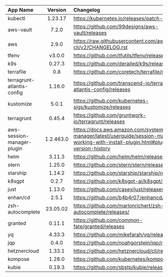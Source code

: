 | App Name | Version | Changelog |
| :------ | :-----: | :------- |
| kubectl | 1.23.17 | https://kubernetes.io/releases/patch-releases/ |
| aws-vault | 7.2.0 | https://github.com/99designs/aws-vault/releases |
| aws | 2.9.0 | https://raw.githubusercontent.com/aws/aws-cli/v2/CHANGELOG.rst |
| tfenv | v3.0.0 | https://github.com/tfutils/tfenv/releases |
| k9s | 0.27.3 | https://github.com/derailed/k9s/releases |
| terrafile | 0.8 | https://github.com/coretech/terrafile/releases |
| terragrunt-atlantis-config | 1.16.0 | https://github.com/transcend-io/terragrunt-atlantis-config/releases |
| kustomize | 5.0.1 | https://github.com/kubernetes-sigs/kustomize/releases |
| terragrunt | 0.45.4 | https://github.com/gruntwork-io/terragrunt/releases |
| aws-session-manager-plugin | 1.2.463.0 | https://docs.aws.amazon.com/systems-manager/latest/userguide/session-manager-working-with-install-plugin.html#plugin-version-history |
| helm | 3.11.3 | https://github.com/helm/helm/releases |
| stern | 1.25.0 | https://github.com/stern/stern/releases |
| starship | 1.14.2 | https://github.com/starship/starship/releases |
| k8sgpt | 0.2.7 | https://github.com/k8sgpt-ai/k8sgpt/releases/ |
| just | 1.13.0 | https://github.com/casey/just/releases/ |
| enhan/cd | 2.5.1 | https://github.com/b4b4r07/enhancd/tags |
| zsh-autocomplete | 23.05.02 | https://github.com/marlonrichert/zsh-autocomplete/releases/ |
| granted | 0.11.1 | https://github.com/common-fate/granted/releases |
| yq | 4.33.3 | https://github.com/mikefarah/yq/releases |
| jqp | 0.4.0 | https://github.com/noahgorstein/jqp/releases |
| hetznercloud | 1.33.1 | https://github.com/hetznercloud/cli/releases |
| kompose | 1.28.0 | https://github.com/kubernetes/kompose/releases |
| kubie | 0.19.3 | https://github.com/sbstp/kubie/releases |
